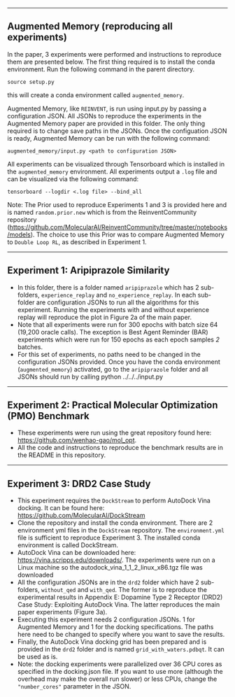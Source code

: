 ---------------------------------------------------------------------------------------
Augmented Memory (reproducing all experiments)
---------------------------------------------------------------------------------------

In the paper, 3 experiments were performed and instructions to reproduce them are presented below. The first thing required is to install the conda environment. Run the following command in the parent directory.

`source setup.py`

this will create a conda environment called `augmented_memory`.

Augmented Memory, like `REINVENT`, is run using input.py by passing a configuration JSON. All JSONs to reproduce the experiments in the Augmented Memory paper are provided in this folder. The only thing required is to change save paths in the JSONs. Once the configuation JSON is ready, Augmented Memory can be run with the following command:

`augmented_memory/input.py <path to configuration JSON>`

All experiments can be visualized through Tensorboard which is installed in the `augmented_memory` environment. All experiments output a `.log` file and can be visualized via the following command:

`tensorboard --logdir <.log file> --bind_all`

Note: The Prior used to reproduce Experiments 1 and 3 is provided here and is named `random.prior.new` which is from the ReinventCommunity repository (https://github.com/MolecularAI/ReinventCommunity/tree/master/notebooks/models). The choice to use this Prior was to compare Augmented Memory to `Double Loop RL`, as described in Experiment 1. 

---------------------------------------------------------------------------------------
Experiment 1: Aripiprazole Similarity
---------------------------------------------------------------------------------------
* In this folder, there is a folder named `aripiprazole` which has 2 sub-folders, `experience_replay` and `no_experience_replay`. In each sub-folder are configuration JSONs to run all the algorithms for this experiment. Running the experiments with and without experience replay will reproduce the plot in Figure 2a of the main paper.
* Note that all experiments were run for 300 epochs with batch size 64 (19,200 oracle calls). The exception is Best Agent Reminder (BAR) experiments which were run for 150 epochs as each epoch samples *2* batches.
* For this set of experiments, no paths need to be changed in the configuration JSONs provided. Once you have the conda environment (`augmented_memory`) activated, go to the `aripiprazole` folder and all JSONs should run by calling python ../../../input.py <whichever JSON you want to run>

---------------------------------------------------------------------------------------
Experiment 2: Practical Molecular Optimization (PMO) Benchmark
---------------------------------------------------------------------------------------
* These experiments were run using the great repository found here: https://github.com/wenhao-gao/mol_opt.
* All the code and instructions to reproduce the benchmark results are in the README in this repository.

---------------------------------------------------------------------------------------
Experiment 3: DRD2 Case Study
---------------------------------------------------------------------------------------
* This experiment requires the `DockStream` to perform AutoDock Vina docking. It can be found here: https://github.com/MolecularAI/DockStream
* Clone the repository and install the conda environment. There are 2 environment yml files in the `DockStream` repository. The `environment.yml` file is sufficient to reproduce Experiment 3. The installed conda environment is called DockStream. 
* AutoDock Vina can be downloaded here: https://vina.scripps.edu/downloads/. The experiments were run on a Linux machine so the autodock_vina_1_1_2_linux_x86.tgz file was downloaded
* All the configuration JSONs are in the `drd2` folder which have 2 sub-folders, `without_qed` and `with_qed`. The former is to reproduce the experimental results in Appendix E: Dopamine Type 2 Receptor (DRD2) Case Study: Exploiting AutoDock Vina. The latter reproduces the main paper experiments (Figure 3a). 
* Executing this experiment needs 2 configuration JSONs. 1 for Augmented Memory and 1 for the docking specifications. The paths here need to be changed to specify where you want to save the results. 
* Finally, the AutoDock Vina docking grid has been prepared and is provided in the `drd2` folder and is named `grid_with_waters.pdbqt`. It can be used as is.
* Note: the docking experiments were parallelized over 36 CPU cores as specified in the docking.json file. If you want to use more (although the overhead may make the overall run slower) or less CPUs, change the `"number_cores"` parameter in the JSON.
